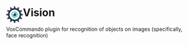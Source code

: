 # Vision <img align="left" src=https://github.com/F1uctus/VC-Vision/blob/master/Source/Misc/icon.png>
VoxCommando plugin for recognition of objects on images (specifically, face recognition)
